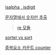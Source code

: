 [isalpha , isdigit](https://blockdmask.tistory.com/556)

[문자열에서 숫자만 추출](https://yunwoong.tistory.com/140)
>[re 모듈](https://docs.python.org/ko/3/library/re.html)

[sorter vs sort](https://infinitt.tistory.com/122)

[중복요소 카운트 counter](https://bskyvision.com/entry/python-리스트-요소-중복-횟수-카운트하기)


